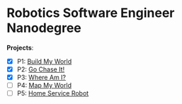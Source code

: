 # Robotics Software Engineer Nanodegree

**Projects**: 

 - [x] P1: [Build My World](P1-Build-My-World)   
 - [x] P2: [Go Chase It!](P2-Go-Chase-It)
 - [x] P3: [Where Am I?](P3-Where-Am-I)
 - [ ] P4: [Map My World](P4-Map-My-World)
 - [ ] P5: [Home Service Robot](P5-Home-Service-Robot)
